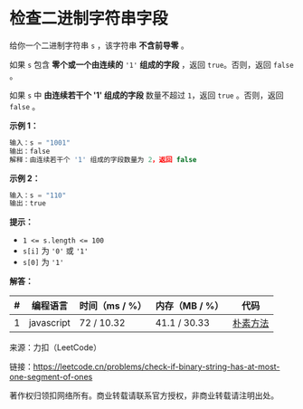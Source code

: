 # 检查二进制字符串字段

给你一个二进制字符串 `s` ，该字符串 **不含前导零** 。

如果 `s` 包含 **零个或一个由连续的** `'1'` **组成的字段** ，返回 `true​​​` 。否则，返回 `false` 。

如果 `s` 中 **由连续若干个 '1' 组成的字段** 数量不超过 `1`，返回 `true​​​` 。否则，返回 `false` 。

**示例 1：**

``` javascript
输入：s = "1001"
输出：false
解释：由连续若干个 '1' 组成的字段数量为 2，返回 false
```

**示例 2：**

``` javascript
输入：s = "110"
输出：true
```

**提示：**

- `1 <= s.length <= 100`
- `s[i]`​​​​ 为 `'0'` 或 `'1'`
- `s[0]` 为 `'1'`

**解答：**

**#**|**编程语言**|**时间（ms / %）**|**内存（MB / %）**|**代码**
--|--|--|--|--
1|javascript|72 / 10.32|41.1 / 30.33|[朴素方法](./javascript/ac_v1.js)

来源：力扣（LeetCode）

链接：https://leetcode.cn/problems/check-if-binary-string-has-at-most-one-segment-of-ones

著作权归领扣网络所有。商业转载请联系官方授权，非商业转载请注明出处。
